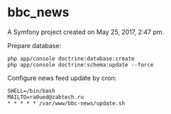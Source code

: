 bbc_news
========

A Symfony project created on May 25, 2017, 2:47 pm.

Prepare database:

```
php app/console doctrine:database:create
php app/console doctrine:schema:update --force
```

Configure news feed update by cron:
```
SHELL=/bin/bash
MAILTO=ra0ued@zabtech.ru
* * * * * /var/www/bbc-news/update.sh
```
